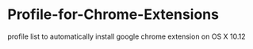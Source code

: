 # Profile-for-Chrome-Extensions
profile list to automatically install google chrome extension on OS X 10.12
